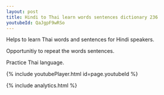 ```yaml
---
layout: post
title: Hindi to Thai learn words sentences dictionary 236 
youtubeId: QaJgpF9wRSo
---
```

 
 
Helps to learn Thai words and sentences for Hindi speakers.

Opportunitiy to repeat the words sentences. 

Practice Thai language. 
 
{% include youtubePlayer.html id=page.youtubeId %}
 
 
{% include analytics.html %}